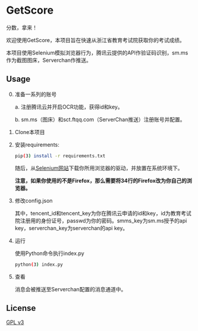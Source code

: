 # GetScore
分数，拿来！

欢迎使用GetScore，本项目旨在快速从浙江省教育考试院获取你的考试成绩。

本项目使用Selenium模拟浏览器行为，腾讯云提供的API作验证码识别，sm.ms作为截图图床，Serverchan作推送。

## Usage

0. 准备一系列的账号
   
   a. 注册腾讯云并开启OCR功能，获得id和key。
   
   b. sm.ms（图床）和sct.ftqq.com（ServerChan推送）注册账号并配置。

1. Clone本项目

2. 安装requirements:

   ```bash
   pip(3) install -r requirements.txt
   ```

   随后，从[Selenium网站](https://www.selenium.dev/documentation/zh-cn/webdriver/driver_requirements/)下载你所用浏览器的驱动，并放置在系统环境下。

   **注意，如果你使用的不是Firefox，那么需要将34行的Firefox改为你自己的浏览器。**

3. 修改config.json

   其中，tencent_id和tencent_key为你在腾讯云申请的id和key，id为教育考试院注册用的身份证号，passwd为你的密码。smms_key为sm.ms授予的api key，serverchan_key为serverchan的api key。

4. 运行

   使用Python命令执行index.py

   ```bash
   python(3) index.py
   ```

5. 查看

   消息会被推送至Serverchan配置的消息通道中。

## License 

[GPL v3](https://www.gnu.org/licenses/gpl-3.0-standalone.html)

